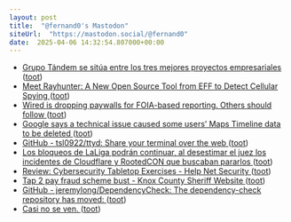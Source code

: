 ```yaml
---
layout: post
title:  "@fernand0's Mastodon"
siteUrl:  "https://mastodon.social/@fernand0"
date:  2025-04-06 14:32:54.807000+00:00
---
```

*  [Grupo Tándem se sitúa entre los tres mejores proyectos empresariales ](https://redaccion.camarazaragoza.com/grupo-tandem-mejores-proyectos-empresariales-hostelero) ([toot](https://mastodon.social/@fernand0/114291505548700852))
*  [Meet Rayhunter: A New Open Source Tool from EFF to Detect Cellular Spying ](https://www.eff.org/deeplinks/2025/03/meet-rayhunter-new-open-source-tool-eff-detect-cellular-spyin) ([toot](https://mastodon.social/@fernand0/114291215503281297))
*  [Wired is dropping paywalls for FOIA-based reporting. Others should follow ](https://freedom.press/issues/wired-is-dropping-paywalls-for-foia-based-reporting-others-should-follow) ([toot](https://mastodon.social/@fernand0/114291008113938396))
*  [Google says a technical issue caused some users’ Maps Timeline data to be deleted ](https://www.engadget.com/apps/google-says-a-technical-issue-caused-some-users-maps-timeline-data-to-be-deleted-214358403.htm) ([toot](https://mastodon.social/@fernand0/114290703002446681))
*  [GitHub - tsl0922/ttyd: Share your terminal over the web ](https://github.com/tsl0922/tty) ([toot](https://mastodon.social/@fernand0/114290566324578199))
*  [Los bloqueos de LaLiga podrán continuar, al desestimar el juez los incidentes de Cloudflare y RootedCON que buscaban pararlos ](https://bandaancha.eu/articulos/bloqueos-laliga-podran-continuar-tras-1129) ([toot](https://mastodon.social/@fernand0/114290250940911405))
*  [Review: Cybersecurity Tabletop Exercises - Help Net Security ](https://www.helpnetsecurity.com/2025/03/17/review-cybersecurity-tabletop-exercises) ([toot](https://mastodon.social/@fernand0/114290151747392095))
*  [Tap 2 pay fraud scheme bust - Knox County Sheriff Website ](https://knoxsheriff.org/tap-2-pay-fraud-scheme-bust) ([toot](https://mastodon.social/@fernand0/114288388502938951))
*  [GitHub - jeremylong/DependencyCheck: The dependency-check repository has moved: ](https://github.com/jeremylong/DependencyChec) ([toot](https://mastodon.social/@fernand0/114286603162700247))
*  [Casi no se ven. ](https://avecesunafoto.wordpress.com/2025/04/04/casi-no-se-ven-2) ([toot](https://mastodon.social/@fernand0/114286311637227343))
